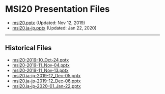 <!--
This is a machine generated file, and should not be edited, as it will be overwritten with future updates.
-->

# MSI20 Presentation Files

- [msi20.pptx](https://globaleventcdn.blob.core.windows.net/assets/msi/msi20/msi20.pptx) (Updated: Nov 12, 2019)
- [msi20.ja-jp.pptx](https://globaleventcdn.blob.core.windows.net/assets/msi/msi20/msi20.ja-jp.pptx) (Updated: Jan 22, 2020)
---
## Historical Files
- [msi20-2019-10_Oct-24.pptx](https://globaleventcdn.blob.core.windows.net/assets/msi/msi20/msi20-2019-10_Oct-24.pptx)
- [msi20-2019-11_Nov-04.pptx](https://globaleventcdn.blob.core.windows.net/assets/msi/msi20/msi20-2019-11_Nov-04.pptx)
- [msi20-2019-11_Nov-13.pptx](https://globaleventcdn.blob.core.windows.net/assets/msi/msi20/msi20-2019-11_Nov-13.pptx)
- [msi20.ja-jp-2019-12_Dec-05.pptx](https://globaleventcdn.blob.core.windows.net/assets/msi/msi20/msi20.ja-jp-2019-12_Dec-05.pptx)
- [msi20.ja-jp-2019-12_Dec-06.pptx](https://globaleventcdn.blob.core.windows.net/assets/msi/msi20/msi20.ja-jp-2019-12_Dec-06.pptx)
- [msi20.ja-jp-2020-01_Jan-22.pptx](https://globaleventcdn.blob.core.windows.net/assets/msi/msi20/msi20.ja-jp-2020-01_Jan-22.pptx)


